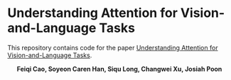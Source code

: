 # Understanding Attention for Vision-and-Language Tasks
This repository contains code for the paper [Understanding Attention for Vision-and-Language Tasks](https://arxiv.org/abs/2208.08104).

__<p align="center">Feiqi Cao, Soyeon Caren Han, Siqu Long, Changwei Xu, Josiah Poon</p>__
